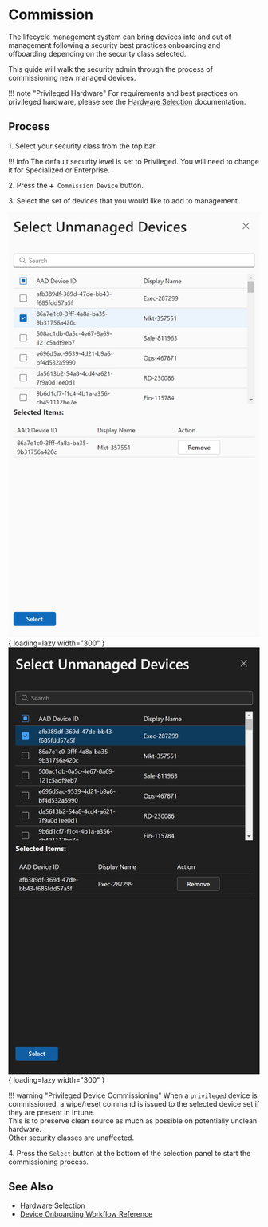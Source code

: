 # Commission

The lifecycle management system can bring devices into and out of management following a security best practices onboarding and offboarding depending on the security class selected.

This guide will walk the security admin through the process of commissioning new managed devices.

!!! note "Privileged Hardware"
    For requirements and best practices on privileged hardware, please see the [Hardware Selection](../../../../Reference/Architecture/Hardware-Selection.md) documentation.

## Process

1\. Select your security class from the top bar.

!!! info
    The default security level is set to Privileged. You will need to change it for Specialized or Enterprise.

2\. Press the `➕ Commission Device` button.

3\. Select the set of devices that you would like to add to management.

![Screenshot of the unmanaged devices picker with a single device selected.](../../../../assets/Images/Screenshots/Select-Unmanaged-Device-Light.png#only-light){ loading=lazy width="300" }
![Screenshot of the unmanaged devices picker with a single device selected.](../../../../assets/Images/Screenshots/Select-Unmanaged-Device-Dark.png#only-dark){ loading=lazy width="300" }

!!! warning "Privileged Device Commissioning"
    When a `privileged` device is commissioned, a wipe/reset command is issued to the selected device set if they are present in Intune.  
    This is to preserve clean source as much as possible on potentially unclean hardware.  
    Other security classes are unaffected.

4\. Press the `Select` button at the bottom of the selection panel to start the commissioning process.

## See Also

- [Hardware Selection](../../../../Reference/Architecture/Hardware-Selection.md)
- [Device Onboarding Workflow Reference](../../../../Reference/Architecture/Diagrams/Device-Commission.md)
